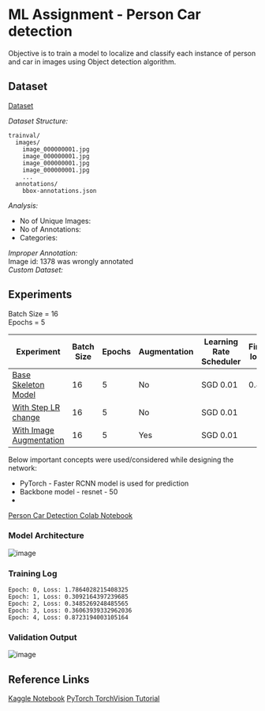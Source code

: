 
# ML Assignment - Person Car detection

Objective is to train a model to localize and classify each instance of person and car in images using Object detection algorithm.

## Dataset
[Dataset](https://evp-ml-data.s3.us-east-2.amazonaws.com/mlinterview/openimages-personcar/trainval.tar.gz)

*Dataset Structure:* 

    trainval/
      images/
        image_000000001.jpg
        image_000000001.jpg
        image_000000001.jpg
        image_000000001.jpg
        ...
      annotations/
        bbox-annotations.json
      
*Analysis:*
-   No of Unique Images:
-   No of Annotations:
-   Categories:

*Improper Annotation:*</br>
Image id: 1378 was wrongly annotated
</br>
*Custom Dataset:*


## Experiments

Batch Size = 16 <br>
Epochs = 5

|Experiment| Batch Size | Epochs | Augmentation | Learning Rate Scheduler | Final loss| Status | 
|-------|---|---|---|---|---|---|
|[Base Skeleton Model](https://github.com/gkdivya/MLAssignment/blob/main/Experiments/Base_Skeleton_Model_PersonCar_Detection.ipynb) |16|5|No|SGD 0.01| 0.87 | Completed | 
|[With Step LR change]() |16|5|No|SGD 0.01||In progress  | 
|[With Image Augmentation]() |16|5|Yes|SGD 0.01||In progress  | 

Below important concepts were used/considered while designing the network:
- PyTorch - Faster RCNN model is used for prediction
- Backbone model - resnet - 50
- 
[Person Car Detection Colab Notebook](https://colab.research.google.com/github/gkdivya/MLAssignment/blob/main/PersonCar_Detection.ipynb)
### Model Architecture

![image](https://user-images.githubusercontent.com/17870236/120178750-71947580-c227-11eb-9432-77e7f455a945.png)

### Training Log

    Epoch: 0, Loss: 1.7864028215408325
    Epoch: 1, Loss: 0.3092164397239685
    Epoch: 2, Loss: 0.3485269248485565
    Epoch: 3, Loss: 0.36063939332962036
    Epoch: 4, Loss: 0.8723194003105164

### Validation Output
![image](https://user-images.githubusercontent.com/17870236/120183882-eb2f6200-c22d-11eb-98ed-04693f38ea12.png)



## Reference Links
[Kaggle Notebook]( https://www.kaggle.com/bharatb964/pytorch-implementation-of-faster-r-cnn)
[PyTorch TorchVision Tutorial](https://pytorch.org/tutorials/intermediate/torchvision_tutorial.html)
